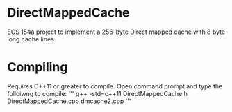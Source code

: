 # DirectMappedCache
ECS 154a project to implement a 256-byte Direct mapped cache with 8 byte long cache lines. 

# Compiling 
Requires C++11 or greater to compile. 
Open command prompt and type the folloiwng to compile: 
'''
g++ -std=c++11 DirectMappedCache.h DirectMappedCache.cpp dmcache2.cpp
'''

